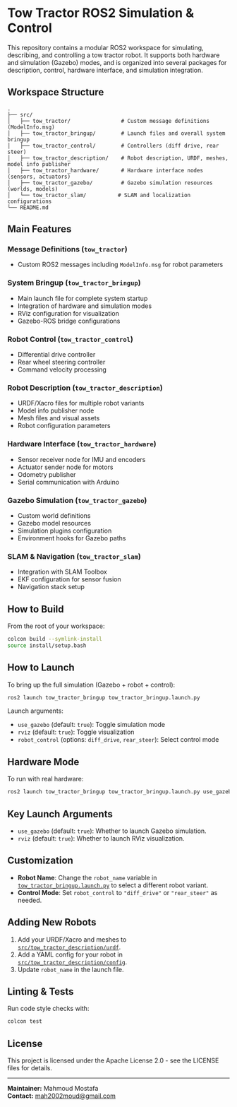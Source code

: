 # Tow Tractor ROS2 Simulation & Control

This repository contains a modular ROS2 workspace for simulating, describing, and controlling a tow tractor robot. It supports both hardware and simulation (Gazebo) modes, and is organized into several packages for description, control, hardware interface, and simulation integration.

## Workspace Structure

```
.
├── src/
│   ├── tow_tractor/                # Custom message definitions (ModelInfo.msg)
│   ├── tow_tractor_bringup/        # Launch files and overall system bringup
│   ├── tow_tractor_control/        # Controllers (diff drive, rear steer)
│   ├── tow_tractor_description/    # Robot description, URDF, meshes, model info publisher
│   ├── tow_tractor_hardware/       # Hardware interface nodes (sensors, actuators)
│   ├── tow_tractor_gazebo/         # Gazebo simulation resources (worlds, models)
│   └── tow_tractor_slam/          # SLAM and localization configurations
└── README.md
```

## Main Features

### Message Definitions (`tow_tractor`)
- Custom ROS2 messages including `ModelInfo.msg` for robot parameters

### System Bringup (`tow_tractor_bringup`)
- Main launch file for complete system startup
- Integration of hardware and simulation modes
- RViz configuration for visualization
- Gazebo-ROS bridge configurations

### Robot Control (`tow_tractor_control`)
- Differential drive controller
- Rear wheel steering controller
- Command velocity processing

### Robot Description (`tow_tractor_description`)
- URDF/Xacro files for multiple robot variants
- Model info publisher node
- Mesh files and visual assets
- Robot configuration parameters

### Hardware Interface (`tow_tractor_hardware`)
- Sensor receiver node for IMU and encoders
- Actuator sender node for motors
- Odometry publisher
- Serial communication with Arduino

### Gazebo Simulation (`tow_tractor_gazebo`)
- Custom world definitions
- Gazebo model resources
- Simulation plugins configuration
- Environment hooks for Gazebo paths

### SLAM & Navigation (`tow_tractor_slam`)
- Integration with SLAM Toolbox
- EKF configuration for sensor fusion
- Navigation stack setup

## How to Build

From the root of your workspace:

```sh
colcon build --symlink-install
source install/setup.bash
```

## How to Launch

To bring up the full simulation (Gazebo + robot + control):

```sh
ros2 launch tow_tractor_bringup tow_tractor_bringup.launch.py
```

Launch arguments:
- `use_gazebo` (default: `true`): Toggle simulation mode
- `rviz` (default: `true`): Toggle visualization
- `robot_control` (options: `diff_drive`, `rear_steer`): Select control mode

## Hardware Mode

To run with real hardware:

```sh
ros2 launch tow_tractor_bringup tow_tractor_bringup.launch.py use_gazebo:=false
```

## Key Launch Arguments

- `use_gazebo` (default: `true`): Whether to launch Gazebo simulation.
- `rviz` (default: `true`): Whether to launch RViz visualization.

## Customization

- **Robot Name**: Change the `robot_name` variable in [`tow_tractor_bringup.launch.py`](src/tow_tractor_bringup/launch/tow_tractor_bringup.launch.py) to select a different robot variant.
- **Control Mode**: Set `robot_control` to `"diff_drive"` or `"rear_steer"` as needed.

## Adding New Robots

1. Add your URDF/Xacro and meshes to [`src/tow_tractor_description/urdf`](src/tow_tractor_description/urdf).
2. Add a YAML config for your robot in [`src/tow_tractor_description/config`](src/tow_tractor_description/config).
3. Update `robot_name` in the launch file.

## Linting & Tests

Run code style checks with:

```sh
colcon test
```

## License

This project is licensed under the Apache License 2.0 - see the LICENSE files for details.

---

**Maintainer:** Mahmoud Mostafa  
**Contact:** mah2002moud@gmail.com
